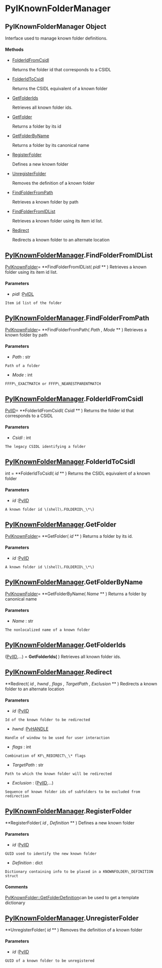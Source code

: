 # PyIKnownFolderManager

## PyIKnownFolderManager Object

Interface used to manage known folder definitions\.

#### Methods


  - [FolderIdFromCsidl](PyIKnownFolderManager.md#pyiknownfoldermanagerfolderidfromcsidl)

    Returns the folder id that corresponds to a CSIDL&nbsp;

  - [FolderIdToCsidl](PyIKnownFolderManager.md#pyiknownfoldermanagerfolderidtocsidl)

    Returns the CSIDL equivalent of a known folder&nbsp;

  - [GetFolderIds](PyIKnownFolderManager.md#pyiknownfoldermanagergetfolderids)

    Retrieves all known folder ids\.&nbsp;

  - [GetFolder](PyIKnownFolderManager.md#pyiknownfoldermanagergetfolder)

    Returns a folder by its id&nbsp;

  - [GetFolderByName](PyIKnownFolderManager.md#pyiknownfoldermanagergetfolderbyname)

    Returns a folder by its canonical name&nbsp;

  - [RegisterFolder](PyIKnownFolderManager.md#pyiknownfoldermanagerregisterfolder)

    Defines a new known folder&nbsp;

  - [UnregisterFolder](PyIKnownFolderManager.md#pyiknownfoldermanagerunregisterfolder)

    Removes the definition of a known folder&nbsp;

  - [FindFolderFromPath](PyIKnownFolderManager.md#pyiknownfoldermanagerfindfolderfrompath)

    Retrieves a known folder by path&nbsp;

  - [FindFolderFromIDList](PyIKnownFolderManager.md#pyiknownfoldermanagerfindfolderfromidlist)

    Retrieves a known folder using its item id list\.&nbsp;

  - [Redirect](PyIKnownFolderManager.md#pyiknownfoldermanagerredirect)

    Redirects a known folder to an alternate location&nbsp;

## [PyIKnownFolderManager](#pyiknownfoldermanager)\.FindFolderFromIDList

[PyIKnownFolder](#pyiknownfolder)\= **FindFolderFromIDList\( *pidl* ** \)
Retrieves a known folder using its item id list\.

#### Parameters


  -  *pidl* :[PyIDL](#pyidl)

    Item id list of the folder

## [PyIKnownFolderManager](#pyiknownfoldermanager)\.FindFolderFromPath

[PyIKnownFolder](#pyiknownfolder)\= **FindFolderFromPath\( *Path*  *, Mode* ** \)
Retrieves a known folder by path

#### Parameters


  -  *Path* : str

    Path of a folder

  -  *Mode* : int

    FFFP\_EXACTMATCH or FFFP\_NEARESTPARENTMATCH

## [PyIKnownFolderManager](#pyiknownfoldermanager)\.FolderIdFromCsidl

[PyIID](#pyiid)\= **FolderIdFromCsidl\( *Csidl* ** \)
Returns the folder id that corresponds to a CSIDL

#### Parameters


  -  *Csidl* : int

    The legacy CSIDL identifying a folder

## [PyIKnownFolderManager](#pyiknownfoldermanager)\.FolderIdToCsidl

int \= **FolderIdToCsidl\( *id* ** \)
Returns the CSIDL equivalent of a known folder

#### Parameters


  -  *id* :[PyIID](#pyiid)

    A known folder id \(shell\.FOLDERID\_\*\)

## [PyIKnownFolderManager](#pyiknownfoldermanager)\.GetFolder

[PyIKnownFolder](#pyiknownfolder)\= **GetFolder\( *id* ** \)
Returns a folder by its id\.

#### Parameters


  -  *id* :[PyIID](#pyiid)

    A known folder id \(shell\.FOLDERID\_\*\)

## [PyIKnownFolderManager](#pyiknownfoldermanager)\.GetFolderByName

[PyIKnownFolder](#pyiknownfolder)\= **GetFolderByName\( *Name* ** \)
Returns a folder by canonical name

#### Parameters


  -  *Name* : str

    The nonlocalized name of a known folder

## [PyIKnownFolderManager](#pyiknownfoldermanager)\.GetFolderIds

\([PyIID](#pyiid),\.\.\.\) \= **GetFolderIds\(** \)
Retrieves all known folder ids\.

## [PyIKnownFolderManager](#pyiknownfoldermanager)\.Redirect

 **Redirect\( *id*  *, hwnd*  *, flags*  *, TargetPath*  *, Exclusion* ** \)
Redirects a known folder to an alternate location

#### Parameters


  -  *id* :[PyIID](#pyiid)

    Id of the known folder to be redirected

  -  *hwnd* :[PyHANDLE](#pyhandle)

    Handle of window to be used for user interaction

  -  *flags* : int

    Combination of KF\_REDIRECT\_\* flags

  -  *TargetPath* : str

    Path to which the known folder will be redirected

  -  *Exclusion* : \([PyIID](#pyiid),\.\.\.\)

    Sequence of known folder ids of subfolders to be excluded from redirection

## [PyIKnownFolderManager](#pyiknownfoldermanager)\.RegisterFolder

 **RegisterFolder\( *id*  *, Definition* ** \)
Defines a new known folder

#### Parameters


  -  *id* :[PyIID](#pyiid)

    GUID used to identify the new known folder

  -  *Definition* : dict

    Dictionary containing info to be placed in a KNOWNFOLDER\_DEFINITION struct

#### Comments
[PyIKnownFolder::GetFolderDefinition](PyIKnownFolder.md#pyiknownfoldergetfolderdefinition)can be used to get a template dictionary

## [PyIKnownFolderManager](#pyiknownfoldermanager)\.UnregisterFolder

 **UnregisterFolder\( *id* ** \)
Removes the definition of a known folder

#### Parameters


  -  *id* :[PyIID](#pyiid)

    GUID of a known folder to be unregistered